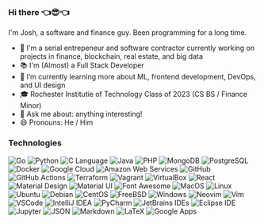 ### Hi there 👈😎👈

I'm Josh, a software and finance guy. Been programming for a long time.

- 💼 I'm a serial entrepeneur and software contractor currently working on projects in finance, blockchain, real estate, and big data
- 📚 I'm (Almost) a Full Stack Developer
- 🌱 I’m currently learning more about ML, frontend development, DevOps, and UI design
- 🎓 Rochester Institutie of Technology Class of 2023 (CS BS / Finance Minor)
- 💬 Ask me about: anything interesting!
- 😄 Pronouns: He / Him

### Technologies
![Go](https://img.shields.io/badge/-Go-00ADD8?logoColor=white&style=flat-square&logo=Go)
![Python](https://img.shields.io/badge/-Python-3776AB?logoColor=white&style=flat-square&logo=Python)
![C Language](https://img.shields.io/badge/-C%20Language-A8B9CC?logoColor=white&style=flat-square&logo=C)
![Java](https://img.shields.io/badge/-Java-007396?style=flat-square&logoColor=maroon&logo=java)
![PHP](https://img.shields.io/badge/-PHP-777BB4?style=flat-square&logoColor=white&logo=php)
![MongoDB](https://img.shields.io/badge/-MongoDB-47A248?logoColor=white&style=flat-square&logo=MongoDB)
![PostgreSQL](https://img.shields.io/badge/-PostgreSQL-336791?logoColor=white&style=flat-square&logo=PostgreSQL)
![Docker](https://img.shields.io/badge/-Docker-2496ED?style=flat-square&logoColor=white&logo=docker)
![Google Cloud](https://img.shields.io/badge/-Google%20Cloud-4285F4?style=flat-square&logoColor=white&logo=google-cloud)
![Amazon Web Services](https://img.shields.io/badge/-Amazon%20AWS-232F3E?logoColor=white&style=flat-square&logo=amazon-aws)
![GitHub](https://img.shields.io/badge/-GitHub-181717?logoColor=white&style=flat-square&logo=github)
![GitHub Actions](https://img.shields.io/badge/-GitHub%20Actions-2088FF?logoColor=white&style=flat-square&logo=GItHub-Actions)
![Terraform](https://img.shields.io/badge/-Terraform-623CE4?logoColor=white&style=flat-square&logo=Terraform)
![Vagrant](https://img.shields.io/badge/-Vagrant-1563FF?style=flat-square&logoColor=white&logo=vagrant)
![VirtualBox](https://img.shields.io/badge/-VirtualBox-183A61?logoColor=white&style=flat-square&logo=VirtualBox)
![React](https://img.shields.io/badge/-React-black?style=flat-square&logo=react)
![Material Design](https://img.shields.io/badge/-Material%20Design-757575?logoColor=white&style=flat-square&logo=material-design)
![Material UI](https://img.shields.io/badge/-Material%20UI-0081CB?style=flat-square&logo=material-ui)
![Font Awesome](https://img.shields.io/badge/-Font%20Awesome-339AF0?logoColor=white&style=flat-square&logo=Font-Awesome)
![MacOS](https://img.shields.io/badge/-MacOS-000000?logoColor=white&style=flat-square&logo=apple)
![Linux](https://img.shields.io/badge/-Linux-FCC624?logoColor=white&style=flat-square&logo=linux)
![Ubuntu](https://img.shields.io/badge/-Ubuntu-E95420?logoColor=white&style=flat-square&logo=ubuntu)
![Debian](https://img.shields.io/badge/-Debian-A81D33?logoColor=white&style=flat-square&logo=debian)
![CentOS](https://img.shields.io/badge/-CentOS-262577?logoColor=white&style=flat-square&logo=CentOS)
![FreeBSD](https://img.shields.io/badge/-FreeBSD-AB2B28?logoColor=white&style=flat-square&logo=FreeBSD)
![Windows](https://img.shields.io/badge/-Windows-0078D6?style=flat-square&logo=windows)
![Neovim](https://img.shields.io/badge/-Neovim-57A143?logoColor=white&style=flat-square&logo=neovim)
![Vim](https://img.shields.io/badge/-Vim-019733?logoColor=white&style=flat-square&logo=vim)
![VSCode](https://img.shields.io/badge/-VSCode-007ACC?style=flat-square&logo=visual-studio)
![IntelliJ IDEA](https://img.shields.io/badge/-IntelliJ%20IDEA-000000?logoColor=white&style=flat-square&logo=intellij-idea)
![PyCharm](https://img.shields.io/badge/-PyCharm-000000?logoColor=white&style=flat-square&logo=pycharm)
![JetBrains IDEs](https://img.shields.io/badge/-JetBrains%20IDEs-000000?logoColor=white&style=flat-square&logo=jetbrains)
![Eclipse IDE](https://img.shields.io/badge/-Eclipse%20IDE-2C2255?logoColor=white&style=flat-square&logo=Eclipse-IDE)
![Jupyter](https://img.shields.io/badge/-Jupyter-F37626?logoColor=white&style=flat-square&logo=jupyter)
![JSON](https://img.shields.io/badge/-JSON-000000?logoColor=white&style=flat-square&logo=JSON)
![Markdown](https://img.shields.io/badge/-Markdown-000000?logoColor=white&style=flat-square&logo=Markdown)
![LaTeX](https://img.shields.io/badge/-LaTeX-008080?logoColor=white&style=flat-square&logo=LaTeX)
![Google Apps](https://img.shields.io/badge/-Google%20Apps-4285F4?style=flat-square&logoColor=white&logo=google-drive)

